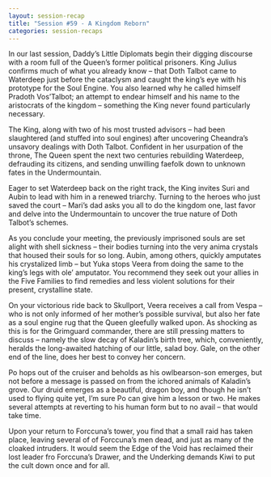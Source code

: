 ```yaml
---
layout: session-recap
title: "Session #59 - A Kingdom Reborn"
categories: session-recaps
---
```


In our last session, Daddy’s Little Diplomats begin their digging discourse with a room full of the Queen’s former political prisoners. King Julius confirms much of what you already know – that Doth Talbot came to Waterdeep just before the cataclysm and caught the king’s eye with his prototype for the Soul Engine. You also learned why he called himself Pradoth Vos’Talbot; an attempt to endear himself and his name to the aristocrats of the kingdom – something the King never found particularly necessary.

The King, along with two of his most trusted advisors – had been slaughtered (and stuffed into soul engines) after uncovering Cheandra’s unsavory dealings with Doth Talbot. Confident in her usurpation of the throne, The Queen spent the next two centuries rebuilding Waterdeep, defrauding its citizens, and sending unwilling faefolk down to unknown fates in the Undermountain.  

Eager to set Waterdeep back on the right track, the King invites Suri and Aubin to lead with him in a renewed triarchy. Turning to the heroes who just saved the court – Mari’s dad asks you all to do the kingdom one, last favor and delve into the Undermountain to uncover the true nature of Doth Talbot’s schemes.

As you conclude your meeting, the previously imprisoned souls are set alight with shell sickness – their bodies turning into the very anima crystals that housed their souls for so long. Aubin, among others, quickly amputates his crystalized limb – but Yuka stops Veera from doing the same to the king’s legs with ole’ amputator. You recommend they seek out your allies in the Five Families to find remedies and less violent solutions for their present, crystalline state.

On your victorious ride back to Skullport, Veera receives a call from Vespa – who is not only informed of her mother’s possible survival, but also her fate as a soul engine rug that the Queen gleefully walked upon. As shocking as this is for the Grimguard commander, there are still pressing matters to discuss – namely the slow decay of Kaladin’s birth tree, which, conveniently, heralds the long-awaited hatching of our little, salad boy. Gale, on the other end of the line, does her best to convey her concern.

Po hops out of the cruiser and beholds as his owlbearson-son emerges, but not before a message is passed on from the ichored animals of Kaladin’s grove. Our druid emerges as a beautiful, dragon boy, and though he isn’t used to flying quite yet, I’m sure Po can give him a lesson or two. He makes several attempts at reverting to his human form but to no avail – that would take time.

Upon your return to Forccuna’s tower, you find that a small raid has taken place, leaving several of of Forccuna’s men dead, and just as many of the cloaked intruders. It would seem the Edge of the Void has reclaimed their lost leader fro Forccuna’s Drawer, and the Underking demands Kiwi to put  the cult down once and for all.
